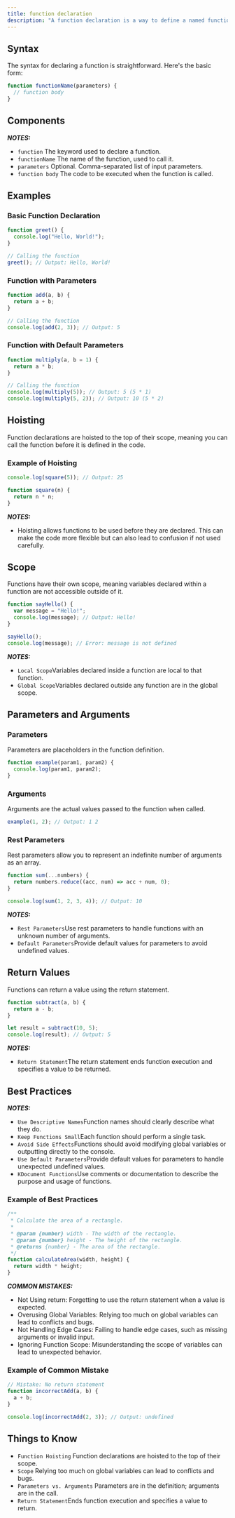 ```yaml
---
title: function declaration 
description: "A function declaration is a way to define a named function in JavaScript. Functions are one of the fundamental building blocks in JavaScript, allowing you to encapsulate code for reuse and organization."
---
```


## Syntax

The syntax for declaring a function is straightforward. Here's the basic form:

```javascript
function functionName(parameters) {
  // function body
}
```

## Components

<div class="note">
  <p><strong><em>NOTES:</em></strong></p>
  <ul>
    <li><code>function</code> The keyword used to declare a function.</li>
    <li><code>functionName</code> The name of the function, used to call it.</li>
    <li><code>parameters</code> Optional. Comma-separated list of input parameters.</li>
    <li><code>function body</code> The code to be executed when the function is called.</li>

  </ul>
</div>


## Examples

### Basic Function Declaration
```js [script.js] {} copy
function greet() {
  console.log("Hello, World!");
}

// Calling the function
greet(); // Output: Hello, World!
```

### Function with Parameters
```js [script.js] {} copy
function add(a, b) {
  return a + b;
}

// Calling the function
console.log(add(2, 3)); // Output: 5
```


### Function with Default Parameters
```js [script.js] {} copy
function multiply(a, b = 1) {
  return a * b;
}

// Calling the function
console.log(multiply(5)); // Output: 5 (5 * 1)
console.log(multiply(5, 2)); // Output: 10 (5 * 2)
```

## Hoisting
Function declarations are hoisted to the top of their scope, meaning you can call the function before it is defined in the code.

### Example of Hoisting
```js [hoisting.js] {} copy
console.log(square(5)); // Output: 25

function square(n) {
  return n * n;
}
```
<div class="note">
  <p><strong><em>NOTES:</em></strong></p>
  <ul>
    <li>Hoisting allows functions to be used before they are declared. This can make the code more flexible but can also lead to confusion if not used carefully.</li>
  </ul>
</div>

## Scope
Functions have their own scope, meaning variables declared within a function are not accessible outside of it.

```js [scope.js] {} copy
function sayHello() {
  var message = "Hello!";
  console.log(message); // Output: Hello!
}

sayHello();
console.log(message); // Error: message is not defined
```


<div class="note">
  <p><strong><em>NOTES:</em></strong></p>
  <ul>
    <li><code>Local Scope</code>Variables declared inside a function are local to that function.</li>
    <li><code>Global Scope</code>Variables declared outside any function are in the global scope.</li>
  </ul>
</div>

## Parameters and Arguments

### Parameters
Parameters are placeholders in the function definition.

```js [parameters.js] {} copy 
function example(param1, param2) {
  console.log(param1, param2);
}
```

### Arguments
Arguments are the actual values passed to the function when called.
```js [arguments.js] {} copy
example(1, 2); // Output: 1 2
```

### Rest Parameters
Rest parameters allow you to represent an indefinite number of arguments as an array.
```js [rest-parameters.js] {} copy
function sum(...numbers) {
  return numbers.reduce((acc, num) => acc + num, 0);
}

console.log(sum(1, 2, 3, 4)); // Output: 10
```
<div class="note">
  <p><strong><em>NOTES:</em></strong></p>
  <ul>
    <li><code>Rest Parameters</code>Use rest parameters to handle functions with an unknown number of arguments.</li>
    <li><code>Default Parameters</code>Provide default values for parameters to avoid undefined values.</li>
  </ul>
</div>


## Return Values
Functions can return a value using the return statement.

```js [return-statement.js] {} copy
function subtract(a, b) {
  return a - b;
}

let result = subtract(10, 5);
console.log(result); // Output: 5
```
<div class="note">
  <p><strong><em>NOTES:</em></strong></p>
  <ul>
    <li><code>Return Statement</code>The return statement ends function execution and specifies a value to be returned.</li>
  </ul>
</div>

## Best Practices
<div class="note">
  <p><strong><em>NOTES:</em></strong></p>
  <ul>
    <li><code>Use Descriptive Names</code>Function names should clearly describe what they do.</li>
    <li><code>Keep Functions Small</code>Each function should perform a single task.</li>
    <li><code>Avoid Side Effects</code>Functions should avoid modifying global variables or outputting directly to the console.</li>
    <li><code>Use Default Parameters</code>Provide default values for parameters to handle unexpected undefined values.</li>
    <li><code>KDocument Functions</code>Use comments or documentation to describe the purpose and usage of functions.</li>
  </ul>
</div>

### Example of Best Practices
```js [best-practices.js] {} copy
/**
 * Calculate the area of a rectangle.
 *
 * @param {number} width - The width of the rectangle.
 * @param {number} height - The height of the rectangle.
 * @returns {number} - The area of the rectangle.
 */
function calculateArea(width, height) {
  return width * height;
}
```
<div class="note">
  <p><strong><em>COMMON MISTAKES:</em></strong></p>
  <ul>
    <li>Not Using return: Forgetting to use the return statement when a value is expected.</li>
    <li>Overusing Global Variables: Relying too much on global variables can lead to conflicts and bugs.</li>
    <li>Not Handling Edge Cases: Failing to handle edge cases, such as missing arguments or invalid input.</li>
    <li>Ignoring Function Scope: Misunderstanding the scope of variables can lead to unexpected behavior.</li>
  </ul>
</div>


### Example of Common Mistake
```js [common-mistake.js] {} copy
// Mistake: No return statement
function incorrectAdd(a, b) {
  a + b;
}

console.log(incorrectAdd(2, 3)); // Output: undefined
```

## Things to Know

<div class="note">
  <ul>
    <li><code>Function Hoisting</code> Function declarations are hoisted to the top of their scope.</li>
    <li><code>Scope</code> Relying too much on global variables can lead to conflicts and bugs.</li>
    <li><code>Parameters vs. Arguments</code> Parameters are in the definition; arguments are in the call.</li>
    <li><code>Return Statement</code>Ends function execution and specifies a value to return.</li>
  </ul>
</div>